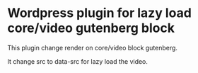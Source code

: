 # Wordpress plugin for lazy load core/video gutenberg block

This plugin change render on core/video block gutenberg.

It change src to data-src for lazy load the video.